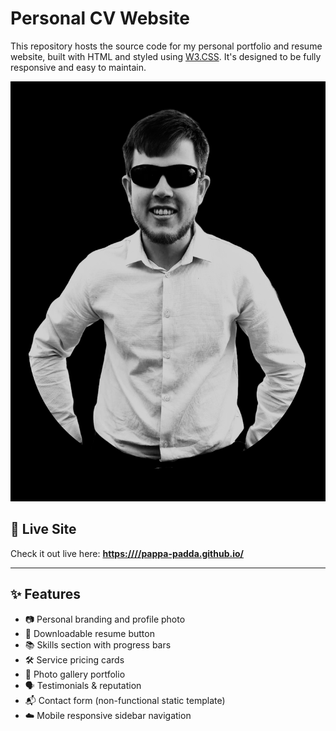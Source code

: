 # Personal CV Website

This repository hosts the source code for my personal portfolio and resume website, built with HTML and styled using [W3.CSS](https://www.w3schools.com/w3css/). It's designed to be fully responsive and easy to maintain.

![Screenshot](https://github.com/Pappa-Padda/Pappa-padda.github.io/blob/main/assets/ProfilePic.png)

## 📄 Live Site

Check it out live here: **[https:////pappa-padda.github.io/](https://pappa-padda.github.io/)**

---

## ✨ Features

- 📷 Personal branding and profile photo
- 🧾 Downloadable resume button
- 📚 Skills section with progress bars
- 🛠️ Service pricing cards
- 📸 Photo gallery portfolio
- 🗣️ Testimonials & reputation
- 📬 Contact form (non-functional static template)
- ☁️ Mobile responsive sidebar navigation
